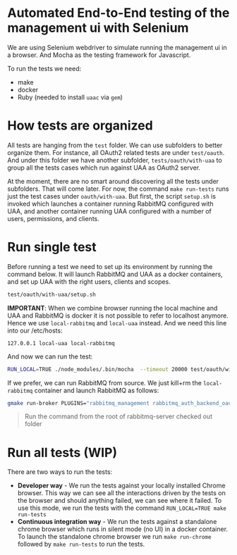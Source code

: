 # Automated End-to-End testing of the management ui with Selenium

We are using Selenium webdriver to simulate running the management ui in a browser.
And Mocha as the testing framework for Javascript.

To run the tests we need:
- make
- docker
- Ruby (needed to install `uaac` via `gem`)

# How tests are organized

All tests are hanging from the `test` folder. We can use subfolders to better organize them.
For instance, all OAuth2 related tests are under `test/oauth`. And under this folder
we have another subfolder, `tests/oauth/with-uaa` to group all the tests cases which run against UAA as OAuth2 server.

At the moment, there are no smart around discovering all the tests under subfolders. That will come later.
For now, the command `make run-tests` runs just the test cases under `oauth/with-uaa`. But first, the script `setup.sh` is
invoked which launches a container running RabbitMQ configured with UAA, and another container running UAA configured with a number of users, permissions, and clients.


# Run single test

Before running a test we need to set up its environment by running the command below. It will
launch RabbitMQ and UAA as a docker containers, and set up UAA with the right users, clients and scopes.  
```bash
test/oauth/with-uaa/setup.sh
```

**IMPORTANT**: When we combine browser running the local machine and UAA and RabbitMQ is docker it is not
possible to refer to localhost anymore. Hence we use `local-rabbitmq` and `local-uaa` instead. And we need
this line into our /etc/hosts:
```
127.0.0.1 local-uaa local-rabbitmq
```

And now we can run the test:
```bash
RUN_LOCAL=TRUE ./node_modules/.bin/mocha  --timeout 20000 test/oauth/with-uaa/happy-login.js
```

If we prefer, we can run RabbitMQ from source. We just kill+rm the `local-rabbitmq` container and launch
RabbitMQ as follows:
```bash
gmake run-broker PLUGINS="rabbitmq_management rabbitmq_auth_backend_oauth2" RABBITMQ_CONFIG_FILE=deps/rabbitmq_management/selenium/test/oauth/with-uaa/rabbitmq.config
```
> Run the command from the root of rabbitmq-server checked out folder


# Run all tests (WIP)

There are two ways to run the tests:
- **Developer way** - We run the tests against your locally installed
Chrome browser. This way we can see all the interactions driven by the tests on the browser and
should anything failed, we can see where it failed. To use this mode, we run the tests with the command `RUN_LOCAL=TRUE make run-tests`
- **Continuous integration way** - We run the tests against a standalone chrome browser which runs in silent mode (no UI) in
a docker container. To launch the standalone chrome browser we run `make run-chrome` followed by `make run-tests` to run the tests.
